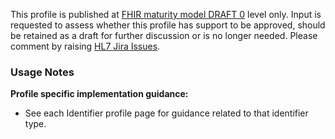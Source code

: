 <p class="request-for-feedback">This profile is published at <a href="generalguidance.html#maturity-levels">FHIR maturity model DRAFT 0</a> level only.  Input is requested to assess whether this profile has support to be approved, should be retained as a draft for further discussion or is no longer needed.  Please comment by raising <a href="https://jira.hl7.org/projects/FHIR/issues">HL7 Jira Issues</a>.</p>

### Usage Notes

**Profile specific implementation guidance:**
- See each Identifier profile page for guidance related to that identifier type.
